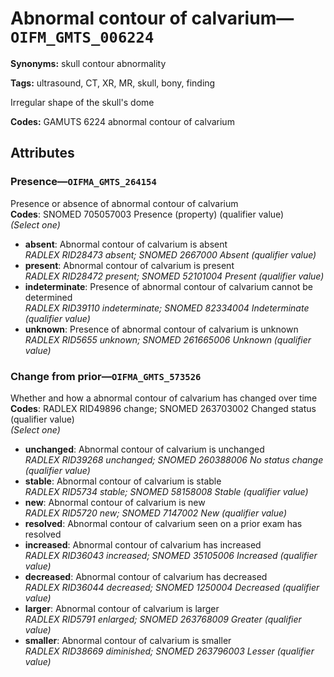 # Abnormal contour of calvarium—`OIFM_GMTS_006224`

**Synonyms:** skull contour abnormality

**Tags:** ultrasound, CT, XR, MR, skull, bony, finding

Irregular shape of the skull's dome

**Codes:** GAMUTS 6224 abnormal contour of calvarium

## Attributes

### Presence—`OIFMA_GMTS_264154`

Presence or absence of abnormal contour of calvarium  
**Codes**: SNOMED 705057003 Presence (property) (qualifier value)  
*(Select one)*

- **absent**: Abnormal contour of calvarium is absent  
_RADLEX RID28473 absent; SNOMED 2667000 Absent (qualifier value)_
- **present**: Abnormal contour of calvarium is present  
_RADLEX RID28472 present; SNOMED 52101004 Present (qualifier value)_
- **indeterminate**: Presence of abnormal contour of calvarium cannot be determined  
_RADLEX RID39110 indeterminate; SNOMED 82334004 Indeterminate (qualifier value)_
- **unknown**: Presence of abnormal contour of calvarium is unknown  
_RADLEX RID5655 unknown; SNOMED 261665006 Unknown (qualifier value)_

### Change from prior—`OIFMA_GMTS_573526`

Whether and how a abnormal contour of calvarium has changed over time  
**Codes**: RADLEX RID49896 change; SNOMED 263703002 Changed status (qualifier value)  
*(Select one)*

- **unchanged**: Abnormal contour of calvarium is unchanged  
_RADLEX RID39268 unchanged; SNOMED 260388006 No status change (qualifier value)_
- **stable**: Abnormal contour of calvarium is stable  
_RADLEX RID5734 stable; SNOMED 58158008 Stable (qualifier value)_
- **new**: Abnormal contour of calvarium is new  
_RADLEX RID5720 new; SNOMED 7147002 New (qualifier value)_
- **resolved**: Abnormal contour of calvarium seen on a prior exam has resolved  
- **increased**: Abnormal contour of calvarium has increased  
_RADLEX RID36043 increased; SNOMED 35105006 Increased (qualifier value)_
- **decreased**: Abnormal contour of calvarium has decreased  
_RADLEX RID36044 decreased; SNOMED 1250004 Decreased (qualifier value)_
- **larger**: Abnormal contour of calvarium is larger  
_RADLEX RID5791 enlarged; SNOMED 263768009 Greater (qualifier value)_
- **smaller**: Abnormal contour of calvarium is smaller  
_RADLEX RID38669 diminished; SNOMED 263796003 Lesser (qualifier value)_